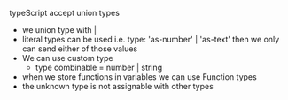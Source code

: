 typeScript accept union types
 -  we union type with | 
 - literal types can be used i.e.
    type: 'as-number' | 'as-text' then we only can send either of those values
- We can use custom type 
    - type combinable = number | string
- when we store functions in variables we can use Function types
- the unknown type is not assignable with other types
